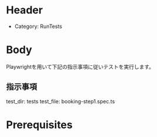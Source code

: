 # Header
- Category: RunTests

# Body
Playwrightを用いて下記の指示事項に従いテストを実行します。

## 指示事項
test_dir: tests
test_file: booking-step1.spec.ts

# Prerequisites


